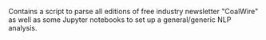 Contains a script to parse all editions of free industry newsletter "CoalWire" as well as some Jupyter notebooks to set up a general/generic NLP analysis.
